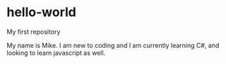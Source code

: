 # hello-world
My first repository

My name is Mike. I am new to coding and I am currently learning C#, and looking to learn javascript as well. 
